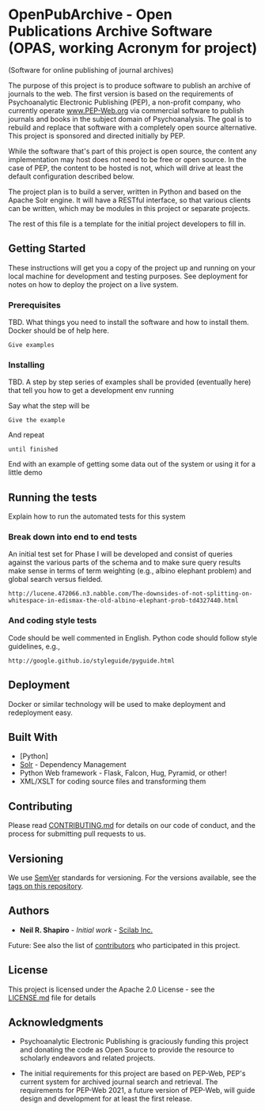 # OpenPubArchive - Open Publications Archive Software (OPAS, working Acronym for project) 
 
(Software for online publishing of journal archives)

The purpose of this project is to produce software to publish an archive of journals to the web.  The first version is based on the requirements of Psychoanalytic Electronic Publishing (PEP), a non-profit company, who currently operate www.PEP-Web.org via commercial software to publish journals and books in the subject domain of Psychoanalysis.  The goal is to rebuild and replace that software with a completely open source alternative.  This project is sponsored and directed initially by PEP.

While the software that's part of this project is open source, the content any implementation may host does not need to be free or open source.  In the case of PEP, the content to be hosted is not, which will drive at least the default configuration described below.

The project plan is to build a server, written in Python and based on the Apache Solr engine.  It will have a RESTful interface, so that various clients can be written, which may be modules in this project or separate projects.

The rest of this file is a template for the initial project developers to fill in.

## Getting Started

These instructions will get you a copy of the project up and running on your local machine for development and testing purposes. See deployment for notes on how to deploy the project on a live system.

### Prerequisites

TBD. What things you need to install the software and how to install them.  Docker should be of help here.

```
Give examples
```

### Installing

TBD.  A step by step series of examples shall be provided (eventually here) that tell you how to get a development env running

Say what the step will be

```
Give the example
```

And repeat

```
until finished
```

End with an example of getting some data out of the system or using it for a little demo

## Running the tests

Explain how to run the automated tests for this system

### Break down into end to end tests

An initial test set for Phase I will be developed and consist of queries against the various parts of the schema and to make sure query results make sense in terms of term weighting (e.g., albino elephant problem) and global search versus fielded.  

```
http://lucene.472066.n3.nabble.com/The-downsides-of-not-splitting-on-whitespace-in-edismax-the-old-albino-elephant-prob-td4327440.html
```

### And coding style tests

Code should be well commented in English.
Python code should follow style guidelines, e.g.,

```
http://google.github.io/styleguide/pyguide.html
```

## Deployment

Docker or similar technology will be used to make deployment and redeployment easy.

## Built With

* [Python]
* [Solr](http://lucene.apache.org/solr/) - Dependency Management
* Python Web framework - Flask, Falcon, Hug, Pyramid, or other!
* XML/XSLT for coding source files and transforming them

## Contributing

Please read [CONTRIBUTING.md](https://gist.github.com/PurpleBooth/b24679402957c63ec426) for details on our code of conduct, and the process for submitting pull requests to us.

## Versioning

We use [SemVer](http://semver.org/) standards for versioning. For the versions available, see the [tags on this repository](https://github.com/your/project/tags). 

## Authors

* **Neil R. Shapiro** - *Initial work* - [Scilab Inc.](https://github.com/nrshapiro)

Future: See also the list of [contributors](https://github.com/nrshapiro/openpubarchive/contributors) who participated in this project.

## License

This project is licensed under the Apache 2.0 License - see the [LICENSE.md](LICENSE.md) file for details

## Acknowledgments

* Psychoanalytic Electronic Publishing is graciously funding this project and donating the code as Open Source to provide the resource to scholarly endeavors and related projects.

* The initial requirements for this project are based on PEP-Web, PEP's current system for archived journal search and retrieval.  The requirements for PEP-Web 2021, a future version of PEP-Web, will guide design and development for at least the first release.

